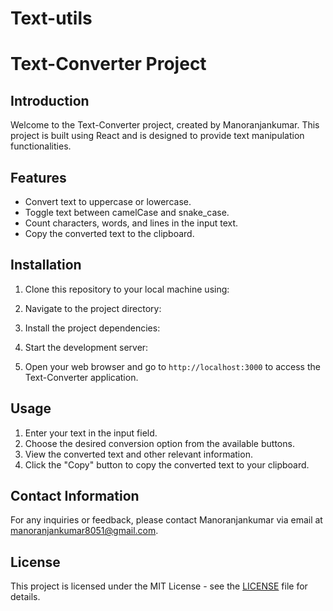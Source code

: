 # Text-utils
# Text-Converter Project

## Introduction
Welcome to the Text-Converter project, created by Manoranjankumar. This project is built using React and is designed to provide text manipulation functionalities.

## Features
- Convert text to uppercase or lowercase.
- Toggle text between camelCase and snake_case.
- Count characters, words, and lines in the input text.
- Copy the converted text to the clipboard.

## Installation
1. Clone this repository to your local machine using:

2. Navigate to the project directory:

3. Install the project dependencies:

4. Start the development server:

5. Open your web browser and go to `http://localhost:3000` to access the Text-Converter application.

## Usage
1. Enter your text in the input field.
2. Choose the desired conversion option from the available buttons.
3. View the converted text and other relevant information.
4. Click the "Copy" button to copy the converted text to your clipboard.

## Contact Information
For any inquiries or feedback, please contact Manoranjankumar via email at manoranjankumar8051@gmail.com.

## License
This project is licensed under the MIT License - see the [LICENSE](LICENSE) file for details.


